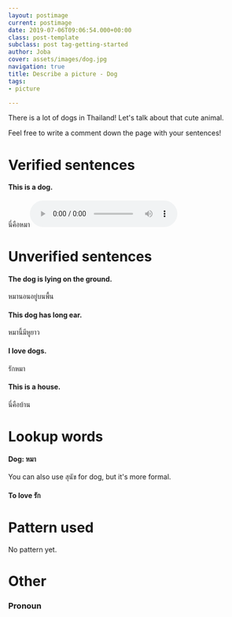 ```yaml
---
layout: postimage
current: postimage
date: 2019-07-06T09:06:54.000+00:00
class: post-template
subclass: post tag-getting-started
author: Joba
cover: assets/images/dog.jpg
navigation: true
title: Describe a picture - Dog
tags:
- picture

---
```

There is a lot of dogs in Thailand! Let's talk about that cute animal.

Feel free to write a comment down the page with your sentences!

# Verified sentences

#### This is a dog.

<span class="blue">นี่คือหมา</span><audio controls preload src="assets/sound/นี่คือหมา.mp3">

# Unverified sentences

#### The dog is lying on the ground.

<span class="blue">หมานอนอยู่บนพื้น</span>

#### This dog has long ear.

<span class="blue">หมานี้มีหูยาว</span>

#### I love dogs.

<span class="blue">รักหมา</span>

#### This is a house.

<span class="blue">นี่คือบ้าน</span>

# Lookup words

#### Dog: <span class="blue">หมา</span>

You can also use <span class="blue">สุนัข</span> for dog, but it's more formal.

#### To love <span class="blue">รัก</span>

# Pattern used

No pattern yet.

# Other

### Pronoun

<br/><br/>